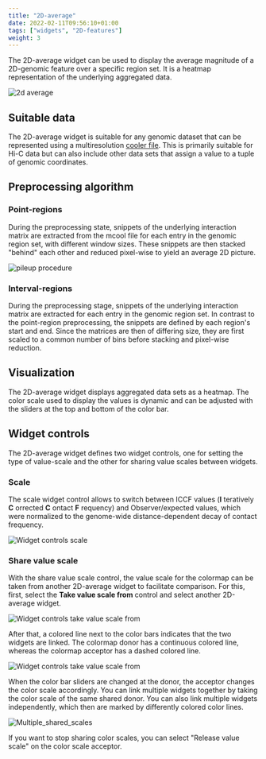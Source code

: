 ```yaml
---
title: "2D-average"
date: 2022-02-11T09:56:10+01:00
tags: ["widgets", "2D-features"]
weight: 3
---
```


The 2D-average widget can be used to display the average magnitude of a 2D-genomic feature over a specific region set. It is a heatmap representation of the underlying aggregated data.


![2d average](/2d_average_widget.png)

## Suitable data

The 2D-average widget is suitable for any genomic dataset that can be represented using a multiresolution [cooler file](https://cooler.readthedocs.io/en/latest/). This is primarily suitable for Hi-C data but can also include other data sets that assign a value to a tuple of genomic coordinates.

## Preprocessing algorithm

### Point-regions

During the preprocessing state, snippets of the underlying interaction matrix are extracted from the mcool file for each entry in the genomic region set, with different window sizes. These snippets are then stacked "behind" each other and reduced pixel-wise to yield an average 2D picture.

![pileup procedure](/pileup_procedure.png)

### Interval-regions

During the preprocessing stage, snippets of the underlying interaction matrix are extracted for each entry in the genomic region set. In contrast to the point-region preprocessing, the snippets are defined by each region's start and end. Since the matrices are then of differing size, they are first scaled to a common number of bins before stacking and pixel-wise reduction.

## Visualization

The 2D-average widget displays aggregated data sets as a heatmap. The color scale used to display the values is dynamic and can be adjusted with the sliders at the top and bottom of the color bar.

## Widget controls

The 2D-average widget defines two widget controls, one for setting the type of value-scale and the other for sharing value scales between widgets.

### Scale

The scale widget control allows to switch between ICCF values (__I__ teratively __C__ orrected __C__ ontact __F__ requency) and Observer/expected values, which were normalized to the genome-wide distance-dependent decay of contact frequency.

![Widget controls scale](/2d_average_widget_scale.png)

### Share value scale

With the share value scale control, the value scale for the colormap can be taken from another 2D-average widget to facilitate comparison. For this, first, select the __Take value scale from__ control and select another 2D-average widget.

![Widget controls take value scale from](/2d_average_widget_take_value_scale_from.png)


After that, a colored line next to the color bars indicates that the two widgets are linked. The colormap donor has a continuous colored line, whereas the colormap acceptor has a dashed colored line.

![Widget controls take value scale from](/2d_average_widget_shared_value_scale.png)

When the color bar sliders are changed at the donor, the acceptor changes the color scale accordingly. You can link multiple widgets together by taking the color scale of the same shared donor. You can also link multiple widgets independently, which then are marked by differently colored color lines.

![Multiple_shared_scales](/2d_average_widget_multiple_shared_scales.png)

If you want to stop sharing color scales, you can select "Release value scale" on the color scale acceptor.